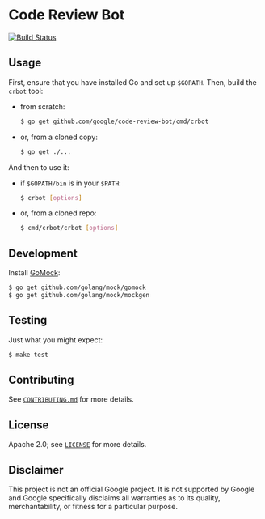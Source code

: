 # Code Review Bot

[![Build Status][travis-shield]][travis-link]

[travis-shield]: https://travis-ci.org/google/code-review-bot.svg?branch=master
[travis-link]: https://travis-ci.org/google/code-review-bot

## Usage

First, ensure that you have installed Go and set up `$GOPATH`. Then, build the
`crbot` tool:

* from scratch:

   ```bash
   $ go get github.com/google/code-review-bot/cmd/crbot
   ```

* or, from a cloned copy:

   ```bash
   $ go get ./...
   ```

And then to use it:

* if `$GOPATH/bin` is in your `$PATH`:

   ```bash
   $ crbot [options]
   ```

* or, from a cloned repo:

   ```bash
   $ cmd/crbot/crbot [options]
   ```

## Development

Install [GoMock](https://github.com/golang/mock):

```bash
$ go get github.com/golang/mock/gomock
$ go get github.com/golang/mock/mockgen
```

## Testing

Just what you might expect:

```bash
$ make test
```

## Contributing

See [`CONTRIBUTING.md`](CONTRIBUTING.md) for more details.

## License

Apache 2.0; see [`LICENSE`](LICENSE) for more details.

## Disclaimer

This project is not an official Google project. It is not supported by Google
and Google specifically disclaims all warranties as to its quality,
merchantability, or fitness for a particular purpose.
